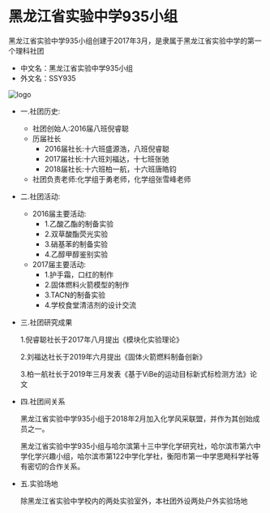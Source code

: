 黑龙江省实验中学935小组
======

黑龙江省实验中学935小组创建于2017年3月，是隶属于黑龙江省实验中学的第一个理科社团
* 中文名：黑龙江省实验中学935小组 
* 外文名：SSY935

![logo](https://i.loli.net/2020/02/23/KHgRaO3VfM7dJZc.png)

* 一.社团历史:
  * 社团创始人:2016届八班倪睿聪
  * 历届社长
    * 2016届社长:十六班盛源浩，八班倪睿聪
    * 2017届社长:十六班刘福达，十七班张驰
    * 2018届社长:十六班柏一航，十六班唐皓钧
  * 社团负责老师:化学组于勇老师，化学组张雪峰老师

* 二.社团活动:
  * 2016届主要活动:
    * 1.乙酸乙酯的制备实验
    * 2.双草酸酯荧光实验
    * 3.硝基苯的制备实验
    * 4.乙醇甲醇鉴别实验
  * 2017届主要活动:
    * 1.护手霜，口红的制作
    * 2.固体燃料火箭模型的制作
    * 3.TACN的制备实验
    * 4.学校食堂清洁剂的设计交流

* 三.社团研究成果
  
  1.倪睿聪社长于2017年八月提出《模块化实验理论》
  
  2.刘福达社长于2019年六月提出《固体火箭燃料制备创新》
  
  3.柏一航社长于2019年三月发表《基于ViBe的运动目标新式标检测方法》论文

* 四.社团间关系
  
  黑龙江省实验中学935小组于2018年2月加入化学风采联盟，并作为其创始成员之一。
  
  黑龙江省实验中学935小组与哈尔滨第十三中学化学研究社，哈尔滨市第六中学化学兴趣小组，哈尔滨市第122中学化学社，衡阳市第一中学思飏科学社等有密切的合作关系。

* 五.实验场地
  
  除黑龙江省实验中学校内的两处实验室外，本社团外设两处户外实验场地

